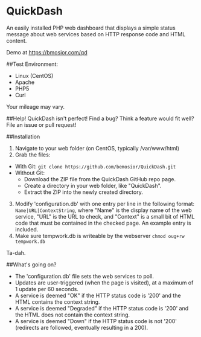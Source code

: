 QuickDash
=========

An easily installed PHP web dashboard that displays a simple status message about web services based on HTTP response code and HTML content.

Demo at https://bmosior.com/qd

##Test Environment:
* Linux (CentOS)
* Apache
* PHP5
* Curl

Your mileage may vary.

##Help!
QuickDash isn't perfect! Find a bug? Think a feature would fit well? File an issue or pull request!

##Installation
1. Navigate to your web folder (on CentOS, typically /var/www/html)
2. Grab the files:
  * With Git:
    ```git clone https://github.com/bemosior/QuickDash.git```
  * Without Git: 
     * Download the ZIP file from the QuickDash GitHub repo page.
     * Create a directory in your web folder, like "QuickDash".
     * Extract the ZIP into the newly created directory.
3. Modify 'configuration.db' with one entry per line in the following format: ```Name|URL|ContextString```, where "Name" is the display name of the web service, "URL" is the URL to check, and "Context" is a small bit of HTML code that must be contained in the checked page. An example entry is included.
4. Make sure tempwork.db is writeable by the webserver ```chmod oug+rw tempwork.db```

Ta-dah.

##What's going on?
* The 'configuration.db' file sets the web services to poll. 
* Updates are user-triggered (when the page is visited), at a maximum of 1 update per 60 seconds.
* A service is deemed "OK" if the HTTP status code is '200' and the HTML contains the context string.
* A service is deemed "Degraded" if the HTTP status code is '200' and the HTML does not contain the context string.
* A service is deemed "Down" if the HTTP status code is not '200' (redirects are followed, eventually resulting in a 200).
